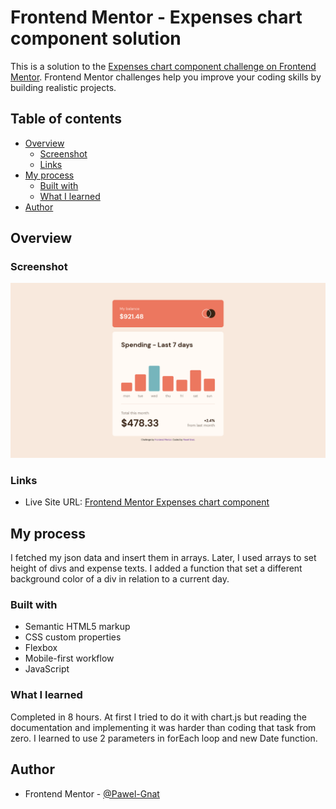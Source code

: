 # Frontend Mentor - Expenses chart component solution

This is a solution to the [Expenses chart component challenge on Frontend Mentor](https://www.frontendmentor.io/challenges/expenses-chart-component-e7yJBUdjwt). Frontend Mentor challenges help you improve your coding skills by building realistic projects.

## Table of contents

- [Overview](#overview)
  - [Screenshot](#screenshot)
  - [Links](#links)
- [My process](#my-process)
  - [Built with](#built-with)
  - [What I learned](#what-i-learned)
- [Author](#author)

## Overview

### Screenshot

![](./screenshot.png)

### Links

- Live Site URL: [Frontend Mentor Expenses chart component](https://pawel-gnat.github.io/Frontend-Mentor-Expenses-chart-component/)

## My process

I fetched my json data and insert them in arrays. Later, I used arrays to set height of divs and expense texts. I added a function that set a different background color of a div in relation to a current day.

### Built with

- Semantic HTML5 markup
- CSS custom properties
- Flexbox
- Mobile-first workflow
- JavaScript

### What I learned

Completed in 8 hours. At first I tried to do it with chart.js but reading the documentation and implementing it was harder than coding that task from zero. I learned to use 2 parameters in forEach loop and new Date function.

## Author

- Frontend Mentor - [@Pawel-Gnat](https://www.frontendmentor.io/profile/Pawel-Gnat)
